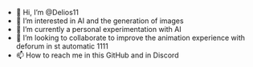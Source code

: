 - 👋 Hi, I’m @Delios11
- 👀 I’m interested in AI and the generation of images
- 🌱 I’m currently a personal experimentation with AI
- 💞️ I’m looking to collaborate to improve the animation experience with deforum in st automatic 1111 
- 📫 How to reach me in this GitHub and in Discord

<!---
Delios11/Delios11 is a ✨special✨ repository because its `README.md` (this file) appears on your GitHub profile.
You can click the Preview link to take a look at your changes.
--->
